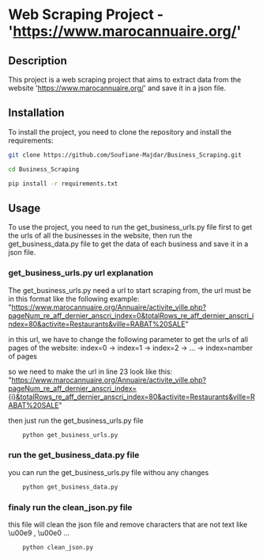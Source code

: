 # Web Scraping Project - 'https://www.marocannuaire.org/'

## Description
This project is a web scraping project that aims to extract data from the website 'https://www.marocannuaire.org/' and save it in a json file.

## Installation
To install the project, you need to clone the repository and install the requirements:
```bash
git clone https://github.com/Soufiane-Majdar/Business_Scraping.git

cd Business_Scraping

pip install -r requirements.txt
```

## Usage
To use the project, you need to run the get_business_urls.py file first to get the urls of all the businesses in the website, then run the get_business_data.py file to get the data of each business and save it in a json file.

### get_business_urls.py url explanation
The get_business_urls.py need a url to start scraping from, the url must be in this format like the following example:
"https://www.marocannuaire.org/Annuaire/activite_ville.php?pageNum_re_aff_dernier_anscri_index=0&totalRows_re_aff_dernier_anscri_index=80&activite=Restaurants&ville=RABAT%20SALE"

in this url, we have to change the following parameter to get the urls of all pages of the website:
index=0 -> index=1 -> index=2 -> ... -> index=namber of pages

so we need to make the url in line 23 look like this:
"https://www.marocannuaire.org/Annuaire/activite_ville.php?pageNum_re_aff_dernier_anscri_index={i}&totalRows_re_aff_dernier_anscri_index=80&activite=Restaurants&ville=RABAT%20SALE"

then just run the get_business_urls.py file
```bash
    python get_business_urls.py
```

### run the get_business_data.py file

you can run the get_business_urls.py file withou any changes
    
```bash
    python get_business_data.py
```

### finaly run the clean_json.py file
this file will clean the json file and remove characters that are not text like \u00e9 , \u00e0 ...
```bash
    python clean_json.py
```

